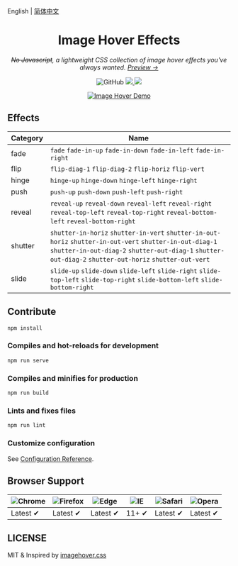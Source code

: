 English | [简体中文](./README_cn-zh.md)

<h1 align="center">Image Hover Effects</h1>

<p align="center">
  <em><del>No Javascript</del>, a lightweight CSS collection of image hover effects you've always wanted.
  <a href="http://turkyden.github.io/image-hover/">Preview &rarr;</a>
  </em>
</p>

<p align="center">
  <img alt="GitHub" src="https://img.shields.io/github/license/Turkyden/image-hover">
  <a target="_blank" href="https://www.jsdelivr.com/package/npm/image-hover">
    <img src="https://data.jsdelivr.com/v1/package/npm/image-hover/badge?style=rounded">
  </a>
  <a target="_blank" href="https://github.com/Turkyden/image-hover/actions"><img src="https://github.com/Turkyden/image-hover/workflows/build-and-deploy/badge.svg" ></a>
</p>

<p align="center">
  <a target="_blank" href="http://turkyden.github.io/image-hover/">
    <img alt="Image Hover Demo" src="https://cdn.jsdelivr.net/gh/turkyden/image-hover/README.gif">
  </a>
</p>

## Effects

| Category | Name |
| ----- | ----- |
| fade | `fade` `fade-in-up` `fade-in-down` `fade-in-left` `fade-in-right` |
| flip | `flip-diag-1` `flip-diag-2` `flip-horiz` `flip-vert` |
| hinge | `hinge-up` `hinge-down` `hinge-left` `hinge-right` |
| push | `push-up` `push-down` `push-left` `push-right` |
| reveal | `reveal-up` `reveal-down` `reveal-left` `reveal-right` `reveal-top-left` `reveal-top-right` `reveal-bottom-left` `reveal-bottom-right` |
| shutter | `shutter-in-horiz` `shutter-in-vert` `shutter-in-out-horiz` `shutter-in-out-vert` `shutter-in-out-diag-1` `shutter-in-out-diag-2` `shutter-out-diag-1` `shutter-out-diag-2` `shutter-out-horiz` `shutter-out-vert` |
| slide | `slide-up` `slide-down` `slide-left` `slide-right` `slide-top-left` `slide-top-right` `slide-bottom-left` `slide-bottom-right` |

## Contribute

``` npm
npm install
```

### Compiles and hot-reloads for development

``` npm
npm run serve
```

### Compiles and minifies for production

``` npm
npm run build
```

### Lints and fixes files

``` npm
npm run lint
```

### Customize configuration

See [Configuration Reference](https://cli.vuejs.org/config/).

## Browser Support

![Chrome](https://raw.github.com/alrra/browser-logos/master/src/chrome/chrome_48x48.png) | ![Firefox](https://raw.github.com/alrra/browser-logos/master/src/firefox/firefox_48x48.png) | ![Edge](https://raw.github.com/alrra/browser-logos/master/src/edge/edge_48x48.png) | ![IE](https://raw.github.com/alrra/browser-logos/master/src/archive/internet-explorer_9-11/internet-explorer_9-11_48x48.png) | ![Safari](https://raw.github.com/alrra/browser-logos/master/src/safari/safari_48x48.png) | ![Opera](https://raw.github.com/alrra/browser-logos/master/src/opera/opera_48x48.png)
--- | --- | --- | --- | --- | --- |
Latest ✔ | Latest ✔ | Latest ✔ | 11+ ✔ | Latest ✔ | Latest ✔ |

## LICENSE

MIT & Inspired by [imagehover.css](https://github.com/ciar4n/imagehover.css)
